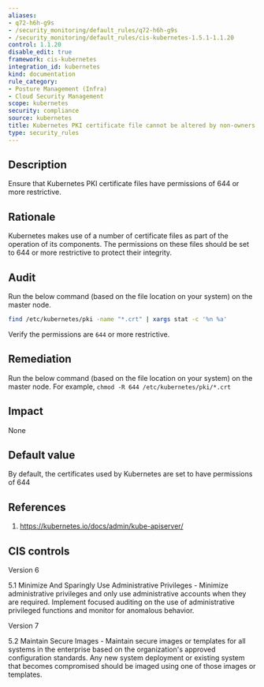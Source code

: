 ```yaml
---
aliases:
- q72-h6h-g9s
- /security_monitoring/default_rules/q72-h6h-g9s
- /security_monitoring/default_rules/cis-kubernetes-1.5.1-1.1.20
control: 1.1.20
disable_edit: true
framework: cis-kubernetes
integration_id: kubernetes
kind: documentation
rule_category:
- Posture Management (Infra)
- Cloud Security Management
scope: kubernetes
security: compliance
source: kubernetes
title: Kubernetes PKI certificate file cannot be altered by non-owners
type: security_rules
---
```


## Description

Ensure that Kubernetes PKI certificate files have permissions of 644 or more restrictive.

## Rationale

Kubernetes makes use of a number of certificate files as part of the operation of its components. The permissions on these files should be set to 644 or more restrictive to protect their integrity.

## Audit

Run the below command (based on the file location on your system) on the master node.

```bash
find /etc/kubernetes/pki -name "*.crt" | xargs stat -c '%n %a'
```

Verify the permissions are `644` or more restrictive.

## Remediation

Run the below command (based on the file location on your system) on the master node. For example, `chmod -R 644 /etc/kubernetes/pki/*.crt`

## Impact

None

## Default value

By default, the certificates used by Kubernetes are set to have permissions of 644

## References

1. https://kubernetes.io/docs/admin/kube-apiserver/

## CIS controls

Version 6

5.1 Minimize And Sparingly Use Administrative Privileges - Minimize administrative privileges and only use administrative accounts when they are required. Implement focused auditing on the use of administrative privileged functions and monitor for anomalous behavior.

Version 7

5.2 Maintain Secure Images - Maintain secure images or templates for all systems in the enterprise based on the organization's approved configuration standards. Any new system deployment or existing system that becomes compromised should be imaged using one of those images or templates.
